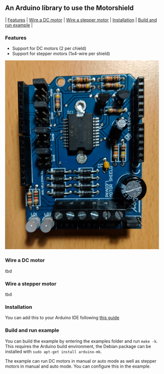 ## An Arduino library to use the Motorshield

| [Features](#Features) |
 [Wire a DC motor](#Wire-a-DC-motor) |
 [Wire a stepper motor](#Wire-a-stepper-motor) |
 [Installation](#Installation) |
 [Build and run example](#Build-and-run-example) |

### Features
* Support for DC motors (2 per chield)
* Support for stepper motors (1x4-wire per shield)

![Image of motorshield board](/motorshield.png?raw=true)

### Wire a DC motor
tbd

### Wire a stepper motor
tbd

### Installation
You can add this to your Arduino IDE following
[this guide](https://www.arduino.cc/en/guide/libraries)

### Build and run example
You can build the example by entering the examples folder and run
`make -k`. This requires the Arduino build environment, the Debian
package can be installed with `sudo apt-get install arduino-mk`.

The example can run DC motors in manual or auto mode as well as
stepper motors in manual and auto mode. You can configure this in the
example.
